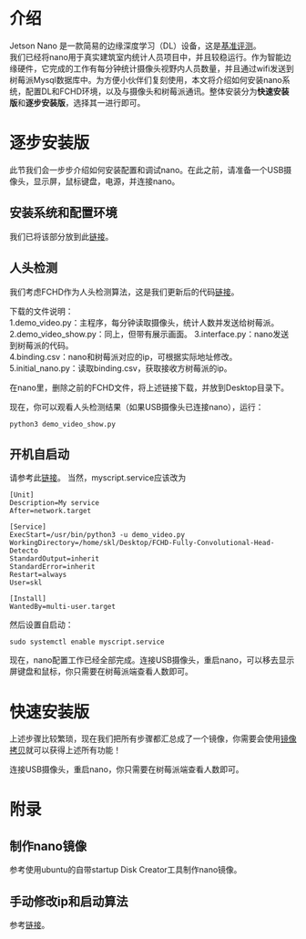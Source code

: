 # 介绍
Jetson Nano 是一款简易的边缘深度学习（DL）设备，这是[基准评测](http://finance.sina.com.cn/stock/relnews/us/2019-10-24/doc-iicezzrr4560753.shtml)。  
我们已经将nano用于真实建筑室内统计人员项目中，并且较稳运行。作为智能边缘硬件，它完成的工作有每分钟统计摄像头视野内人员数量，并且通过wifi发送到树莓派Mysql数据库中。为方便小伙伴们复刻使用，本文将介绍如何安装nano系统，配置DL和FCHD环境，以及与摄像头和树莓派通讯。整体安装分为**快速安装版**和**逐步安装版**，选择其一进行即可。


# 逐步安装版
此节我们会一步步介绍如何安装配置和调试nano。在此之前，请准备一个USB摄像头，显示屏，鼠标键盘，电源，并连接nano。

## 安装系统和配置环境

我们已将该部分放到此[链接](https://blog.csdn.net/qq_32747775/article/details/105716591?spm=1001.2014.3001.5501)。

## 人头检测

我们考虑FCHD作为人头检测算法，这是我们更新后的代码[链接](https://cloud.tsinghua.edu.cn/d/389746fe05f442d08bd5/)。

下载的文件说明：  
1.demo_video.py：主程序，每分钟读取摄像头，统计人数并发送给树莓派。  
2.demo_video_show.py：同上，但带有展示画面。 
3.interface.py：nano发送到树莓派的代码。  
4.binding.csv：nano和树莓派对应的ip，可根据实际地址修改。  
5.initial_nano.py：读取binding.csv，获取接收方树莓派的ip。

在nano里，删除之前的FCHD文件，将上述链接下载，并放到Desktop目录下。

现在，你可以观看人头检测结果（如果USB摄像头已连接nano），运行：

    python3 demo_video_show.py


## 开机自启动

请参考此[链接](https://shumeipai.nxez.com/2020/06/30/linux-usage-systemd.html)。
当然，myscript.service应该改为

    [Unit]
    Description=My service
    After=network.target
    
    [Service]
    ExecStart=/usr/bin/python3 -u demo_video.py
    WorkingDirectory=/home/skl/Desktop/FCHD-Fully-Convolutional-Head-Detecto
    StandardOutput=inherit
    StandardError=inherit
    Restart=always
    User=skl
  
    [Install]
    WantedBy=multi-user.target
  
然后设置自启动：

    sudo systemctl enable myscript.service
    
现在，nano配置工作已经全部完成。连接USB摄像头，重启nano，可以移去显示屏键盘和鼠标，你只需要在树莓派端查看人数即可。

# 快速安装版

上述步骤比较繁琐，现在我们把所有步骤都汇总成了一个镜像，你需要会使用[镜像拷贝](https://www.cnblogs.com/mr-bike/p/10590275.html)就可以获得上述所有功能！

连接USB摄像头，重启nano，你只需要在树莓派端查看人数即可。


# 附录

## 制作nano镜像

参考使用ubuntu的自带startup Disk Creator工具制作nano镜像。


## 手动修改ip和启动算法

参考[链接](https://cloud.tsinghua.edu.cn/f/56b314cadb7443a189a8/)。


